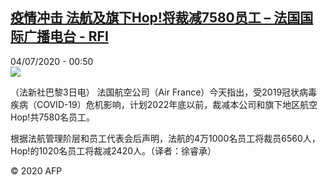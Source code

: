 <!--1593820620000-->
[疫情冲击 法航及旗下Hop!将裁减7580员工 – 法国国际广播电台 - RFI](http://www.rfi.fr//cn/contenu/20200704-%E7%96%AB%E6%83%85%E5%86%B2%E5%87%BB-%E6%B3%95%E8%88%AA%E5%8F%8A%E6%97%97%E4%B8%8Bhop%E5%B0%86%E8%A3%81%E5%87%8F7580%E5%91%98%E5%B7%A5)
------

<div>04/07/2020 - 00:50</div><img src="https://s.rfi.fr/media/display/b268655e-bd86-11ea-a52a-005056bf87d6/w:310/p:16x9/eco0002b.200704065002.jpg"><div class="t-content__body u-clearfix"><div class="m-interstitial"></div><p>（法新社巴黎3日电）    法国航空公司（Air France）今天指出，受2019冠状病毒疾病（COVID-19）危机影响，计划2022年底以前，裁减本公司和旗下地区航空Hop!共7580名员工。</p><p>    根据法航管理阶层和员工代表会后声明，法航的4万1000名员工将裁员6560人，Hop!的1020名员工将裁减2420人。（译者：徐睿承）</p><p class="t-copyright">© 2020 AFP</p>        </div>
